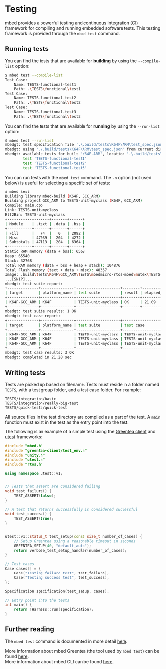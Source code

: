 # Testing

mbed provides a powerful testing and continuous integration (CI) framework for compiling and running embedded software tests. This testing framework is provided through the `mbed test` command.

## Running tests

You can find the tests that are available for **building** by using the `--compile-list` option:

``` bash
$ mbed test --compile-list
Test Case:
    Name: TESTS-functional-test1
    Path: .\TESTS\functional\test1
Test Case:
    Name: TESTS-functional-test2
    Path: .\TESTS\functional\test2
Test Case:
    Name: TESTS-functional-test3
    Path: .\TESTS\functional\test3
```

You can find the tests that are available for **running** by using the `--run-list` option:

``` bash
$ mbed test --run-list
mbedgt: test specification file '.\.build/tests\K64F\ARM\test_spec.json' (specified with --test-spec option)
mbedgt: using '.\.build/tests\K64F\ARM\test_spec.json' from current directory!
mbedgt: available tests for built 'K64F-ARM', location '.\.build/tests\K64F\ARM'
        test 'TESTS-functional-test1'
        test 'TESTS-functional-test2'
        test 'TESTS-functional-test3'
```

You can run tests with the `mbed test` command. The `-n` option (not used below) is useful for selecting a specific set of tests:

``` bash
$ mbed test
Building library mbed-build (K64F, GCC_ARM)
Building project GCC_ARM to TESTS-unit-myclass (K64F, GCC_ARM)
Compile: main.cpp
Link: TESTS-unit-myclass
Elf2Bin: TESTS-unit-myclass
+-----------+-------+-------+------+
| Module    | .text | .data | .bss |
+-----------+-------+-------+------+
| Fill      |   74  |   0   | 2092 |
| Misc      | 47039 |  204  | 4272 |
| Subtotals | 47113 |  204  | 6364 |
+-----------+-------+-------+------+
Static RAM memory (data + bss): 6568
Heap: 65540
Stack: 32768
Total RAM memory (data + bss + heap + stack): 104876
Total Flash memory (text + data + misc): 48357
Image: .build\tests\K64F\GCC_ARM\TESTS\mbedmicro-rtos-mbed\mutex\TESTS-unit-myclass.bin
...[SNIP]...
mbedgt: test suite report:
+--------------+---------------+--------------------+--------+--------------------+-------------+
| target       | platform_name | test suite         | result | elapsed_time (sec) | copy_method |
+--------------+---------------+--------------------+--------+--------------------+-------------+
| K64F-GCC_ARM | K64F          | TESTS-unit-myclass | OK     | 21.09              | shell       |
+--------------+---------------+--------------------+--------+--------------------+-------------+
mbedgt: test suite results: 1 OK
mbedgt: test case report:
+--------------+---------------+--------------------+---------------------+--------+--------+--------+--------------------+
| target       | platform_name | test suite         | test case           | passed | failed | result | elapsed_time (sec) |
+--------------+---------------+--------------------+---------------------+--------+--------+--------+--------------------+
| K64F-GCC_ARM | K64F          | TESTS-unit-myclass | TESTS-unit-myclass1 | 1      | 0      | OK     | 5.00               |
| K64F-GCC_ARM | K64F          | TESTS-unit-myclass | TESTS-unit-myclass2 | 1      | 0      | OK     | 5.00               |
| K64F-GCC_ARM | K64F          | TESTS-unit-myclass | TESTS-unit-myclass3 | 1      | 0      | OK     | 5.00               |
+--------------+---------------+--------------------+---------------------+--------+--------+--------+--------------------+
mbedgt: test case results: 3 OK
mbedgt: completed in 21.28 sec
```

## Writing tests

Tests are picked up based on filename. Tests must reside in a folder named `TESTS`, with a test group folder, and a test case folder. For example:

```
TESTS/integration/basic
TESTS/integration/really-big-test
TESTS/quick-tests/quick-test
```

All source files in the test directory are compiled as a part of the test. A `main` function must exist in the test as the entry point into the test.

The following is an example of a simple test using the [Greentea client](https://github.com/ARMmbed/greentea-client) and [utest](https://github.com/ARMmbed/utest) frameworks:

``` cpp
#include "mbed.h"
#include "greentea-client/test_env.h"
#include "unity.h"
#include "utest.h"
#include "rtos.h"

using namespace utest::v1;


// Tests that assert are considered failing
void test_failure() {
    TEST_ASSERT(false);
}

// A test that returns successfully is considered successful
void test_success() {
    TEST_ASSERT(true);
}
    

utest::v1::status_t test_setup(const size_t number_of_cases) {
    // Setup Greentea using a reasonable timeout in seconds
    GREENTEA_SETUP(40, "default_auto");
    return verbose_test_setup_handler(number_of_cases);
}

// Test cases
Case cases[] = {
    Case("Testing failure test", test_failure),
    Case("Testing success test", test_success),
};

Specification specification(test_setup, cases);

// Entry point into the tests
int main() {
    return !Harness::run(specification);
}
```

## Further reading

The `mbed test` command is documented in more detail [here](https://github.com/armmbed/mbed-cli#testing).

More information about mbed Greentea (the tool used by `mbed test`) can be found [here](https://github.com/ARMmbed/greentea).  
More information about mbed CLI can be found [here](https://github.com/armmbed/mbed-cli).
